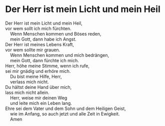 # Der Herr ist mein Licht und mein Heil

Der Herr ist mein Licht und mein Heil,<br>
vor wem sollt ich mich fürchten.<br>
&nbsp;&nbsp;&nbsp;&nbsp;Wenn Menschen kommen und Böses reden,<br>
&nbsp;&nbsp;&nbsp;&nbsp;mein Gott, dann habe ich Angst.<br>
Der Herr ist meines Lebens Kraft,<br>
vor wem sollte mir grauen.<br>
&nbsp;&nbsp;&nbsp;&nbsp;Wenn Menschen kommen und mich bedrängen,<br>
&nbsp;&nbsp;&nbsp;&nbsp;mein Gott, dann fürchte ich mich.<br>
Herr, höhe meine Stimme, wenn ich rufe,<br>
sei mir gnädig und erhöre mich.<br>
&nbsp;&nbsp;&nbsp;&nbsp;Du bist meine Hilfe, Herr,<br>
&nbsp;&nbsp;&nbsp;&nbsp;verlass mich nicht.<br>
Du hältst deine Hand über mich,<br>
lass mich nicht allein.<br>
&nbsp;&nbsp;&nbsp;&nbsp;Herr, weise mir deinen Weg<br>
&nbsp;&nbsp;&nbsp;&nbsp;und leite mich ein Leben lang.<br>
Ehre sei dem Vater und dem Sohn und dem Heiligen Geist,<br>
&nbsp;&nbsp;&nbsp;&nbsp;wie im Anfang, so auch jetzt und alle Zeit in Ewigkeit.<br>
&nbsp;&nbsp;&nbsp;&nbsp;Amen
